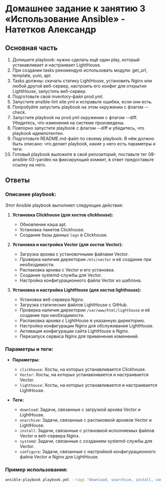 # Домашнее задание к занятию 3 «Использование Ansible» - Натетков Александр

## Основная часть

1. Допишите playbook: нужно сделать ещё один play, который устанавливает и настраивает LightHouse.
2. При создании tasks рекомендую использовать модули: get_url, template, yum, apt.
3. Tasks должны: скачать статику LightHouse, установить Nginx или любой другой веб-сервер, настроить его конфиг для открытия LightHouse, запустить веб-сервер.
4. Подготовьте свой inventory-файл prod.yml.
5. Запустите ansible-lint site.yml и исправьте ошибки, если они есть.
6. Попробуйте запустить playbook на этом окружении с флагом --check.
7. Запустите playbook на prod.yml окружении с флагом --diff. Убедитесь, что изменения на системе произведены.
8. Повторно запустите playbook с флагом --diff и убедитесь, что playbook идемпотентен.
9. Подготовьте README.md-файл по своему playbook. В нём должно быть описано: что делает playbook, какие у него есть параметры и теги.
10. Готовый playbook выложите в свой репозиторий, поставьте тег 08-ansible-03-yandex на фиксирующий коммит, в ответ предоставьте ссылку на него.


## Ответы

### Описание playbook:

Этот Ansible playbook выполняет следующие действия:

1. **Установка Clickhouse (для хостов clickhouse):**
   - Обновление кэша apt.
   - Установка пакетов Clickhouse.
   - Создание базы данных `logs` в Clickhouse.

2. **Установка и настройка Vector (для хостов Vector):**
   - Загрузка архива с установочными файлами Vector.
   - Проверка наличия директории `/etc/vector` и её создание при необходимости.
   - Распаковка архива с Vector и его установка.
   - Создание systemd-службы для Vector.
   - Настройка конфигурационного файла Vector из шаблона.

3. **Установка и настройка LightHouse (для хостов lighthouse):**
   - Установка веб-сервера Nginx.
   - Загрузка статических файлов LightHouse с GitHub.
   - Проверка наличия директории `/var/www/html/lighthouse` и её создание при необходимости.
   - Распаковка архива с LightHouse в указанную директорию.
   - Настройка конфигурации Nginx для обслуживания LightHouse.
   - Активация конфигурации сайта LightHouse в Nginx.
   - Перезапуск сервиса Nginx для применения изменений.

### Параметры и теги:

- **Параметры:**
  - `clickhouse`: Хосты, на которых устанавливается Clickhouse.
  - `Vector`: Хосты, на которых устанавливается и настраивается Vector.
  - `lighthouse`: Хосты, на которых устанавливается и настраивается LightHouse.

- **Теги:**
  - `download`: Задачи, связанные с загрузкой архива Vector и LightHouse.
  - `unarchive`: Задачи, связанные с распаковкой архивов Vector и LightHouse.
  - `install`: Задачи, связанные с установкой исполняемых файлов Vector и веб-сервера Nginx.
  - `systemd`: Задачи, связанные с созданием systemd-службы для Vector.
  - `configure`: Задачи, связанные с настройкой конфигурационного файла Vector и Nginx для LightHouse.


### Пример использования:

```bash
ansible-playbook playbook.yml --tags "download, unarchive, install, configure, systemd, restart"
```